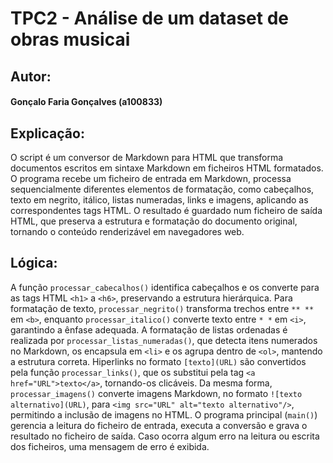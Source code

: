 # TPC2 - Análise de um dataset de obras musicai

## Autor: 

#### Gonçalo Faria Gonçalves (a100833)


## Explicação:

O script é um conversor de Markdown para HTML que transforma documentos escritos em sintaxe Markdown em ficheiros HTML formatados. O programa recebe um ficheiro de entrada em Markdown, processa sequencialmente diferentes elementos de formatação, como cabeçalhos, texto em negrito, itálico, listas numeradas, links e imagens, aplicando as correspondentes tags HTML. O resultado é guardado num ficheiro de saída HTML, que preserva a estrutura e formatação do documento original, tornando o conteúdo renderizável em navegadores web.

## Lógica:

A função `processar_cabecalhos()` identifica cabeçalhos e os converte para as tags HTML `<h1>` a `<h6>`, preservando a estrutura hierárquica. Para formatação de texto, `processar_negrito()` transforma trechos entre `** **` em `<b>`, enquanto `processar_italico()` converte texto entre `* *` em `<i>`, garantindo a ênfase adequada. A formatação de listas ordenadas é realizada por `processar_listas_numeradas()`, que detecta itens numerados no Markdown, os encapsula em `<li>` e os agrupa dentro de `<ol>`, mantendo a estrutura correta. Hiperlinks no formato `[texto](URL)` são convertidos pela função `processar_links()`, que os substitui pela tag `<a href="URL">texto</a>`, tornando-os clicáveis. Da mesma forma, `processar_imagens()` converte imagens Markdown, no formato `![texto alternativo](URL)`, para `<img src="URL" alt="texto alternativo"/>`, permitindo a inclusão de imagens no HTML. O programa principal (`main()`) gerencia a leitura do ficheiro de entrada, executa a conversão e grava o resultado no ficheiro de saída. Caso ocorra algum erro na leitura ou escrita dos ficheiros, uma mensagem de erro é exibida.
